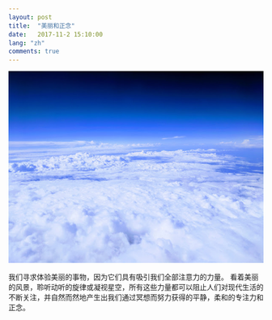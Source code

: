 ```yaml
---
layout: post
title:  "美丽和正念"
date:   2017-11-2 15:10:00
lang: "zh"
comments: true
---
```


<img class="swasthya" src="/img/beauty/1.jpg">

我们寻求体验美丽的事物，因为它们具有吸引我们全部注意力的力量。 看着美丽的风景，聆听动听的旋律或凝视星空，所有这些力量都可以阻止人们对现代生活的不断关注，并自然而然地产生出我们通过冥想而努力获得的平静，柔和的专注力和正念。
